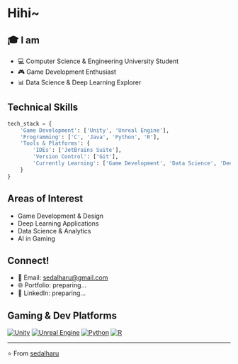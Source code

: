 # Hihi~

## 🎓 I am
- 💻 Computer Science & Engineering University Student
- 🎮 Game Development Enthusiast
- 📊 Data Science & Deep Learning Explorer

## Technical Skills 
```python
tech_stack = {
    'Game Development': ['Unity', 'Unreal Engine'],
    'Programming': ['C', 'Java', 'Python', 'R'],
    'Tools & Platforms': {
        'IDEs': ['JetBrains Suite'],
        'Version Control': ['Git'],
        'Currently Learning': ['Game Development', 'Data Science', 'Deep Learning']
    }
}
```

## Areas of Interest
- Game Development & Design
- Deep Learning Applications
- Data Science & Analytics
- AI in Gaming


## Connect!
- 📧 Email: sedalharu@gmail.com
- 🌐 Portfolio: preparing...
- 💼 LinkedIn: preparing...

## Gaming & Dev Platforms
[![Unity](https://img.shields.io/badge/Unity-000000?style=for-the-badge&logo=unity&logoColor=white)](https://unity.com/)
[![Unreal Engine](https://img.shields.io/badge/Unreal%20Engine-313131?style=for-the-badge&logo=unreal-engine&logoColor=white)](https://www.unrealengine.com/)
[![Python](https://img.shields.io/badge/Python-3776AB?style=for-the-badge&logo=python&logoColor=white)](https://www.python.org/)
[![R](https://img.shields.io/badge/R-276DC3?style=for-the-badge&logo=r&logoColor=white)](https://www.r-project.org/)

---
⭐️ From [sedalharu](https://github.com/sedalharu)
